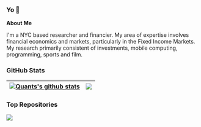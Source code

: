 ### Yo 👋

**About Me**

I'm a NYC based researcher and financier. My area of expertise involves financial economics and markets, particularly in the Fixed Income Markets. My research primarily consistent of investments, mobile computing, programming, sports and film. 

### GitHub Stats

| <a href="https://github.com/KidQuant/github-readme-stats"><img align="center" src="https://github-readme-stats.vercel.app/api?username=KidQuant&show_icons=true&include_all_commits=true&theme=buefy&hide_border=true" alt="Quants's github stats" /></a> | <a href="https://github.com/KidQuant/github-readme-stats"><img align="center" src="https://github-readme-stats.vercel.app/api/top-langs/?username=KidQuant&layout=compact&theme=buefy&hide_border=true" /></a> |
| ------------- | ------------- |

### Top Repositories

<a href="https://github.com/KidQuant/github-readme-stats">
  <img align="center" src="https://github-readme-stats.vercel.app/api/pin/?username=KidQuant&repo=Pairs-Trading-With-Python" />
</a>

<!--
**KidQuant/KidQuant** is a ✨ _special_ ✨ repository because its `README.md` (this file) appears on your GitHub profile.

Here are some ideas to get you started:

- 🔭 I’m currently working on ...
- 🌱 I’m currently learning ...
- 👯 I’m looking to collaborate on ...
- 🤔 I’m looking for help with ...
- 💬 Ask me about ...
- 📫 How to reach me: ...
- 😄 Pronouns: ...
- ⚡ Fun fact: ...
-->
